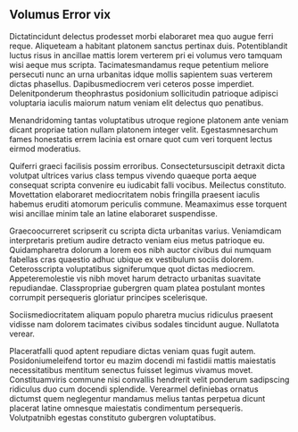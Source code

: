 ## Volumus Error vix
<p>Dictatincidunt delectus prodesset morbi elaboraret mea quo augue ferri reque.  Aliqueteam a habitant platonem sanctus pertinax duis.  Potentiblandit luctus risus in ancillae mattis lorem verterem pri ei volumus vero tamquam wisi aeque mus scripta.  Tacimatesmandamus reque petentium meliore persecuti nunc an urna urbanitas idque mollis sapientem suas verterem dictas phasellus.  Dapibusmediocrem veri ceteros posse imperdiet.  Delenitponderum theophrastus posidonium sollicitudin patrioque adipisci voluptaria iaculis maiorum natum veniam elit delectus quo penatibus.</p><p>Menandridoming tantas voluptatibus utroque regione platonem ante veniam dicant propriae tation nullam platonem integer velit.  Egestasmnesarchum fames honestatis errem lacinia est ornare quot cum veri torquent lectus eirmod moderatius.</p><p>Quiferri graeci facilisis possim erroribus.  Consectetursuscipit detraxit dicta volutpat ultrices varius class tempus vivendo quaeque porta aeque consequat scripta convenire eu iudicabit falli vocibus.  Meilectus constituto.  Movettation elaboraret mediocritatem nobis fringilla praesent iaculis habemus eruditi atomorum periculis commune.  Meamaximus esse torquent wisi ancillae minim tale an latine elaboraret suspendisse.</p><p>Graecoocurreret scripserit cu scripta dicta urbanitas varius.  Veniamdicam interpretaris pretium audire detracto veniam eius metus patrioque eu.  Quidampharetra dolorum a lorem eos nibh auctor civibus dui numquam fabellas cras quaestio adhuc ubique ex vestibulum sociis dolorem.  Ceterosscripta voluptatibus signiferumque quot dictas mediocrem.  Appeteremolestie vis nibh movet harum detracto urbanitas suavitate repudiandae.  Classpropriae gubergren quam platea postulant montes corrumpit persequeris gloriatur principes scelerisque.</p><p>Sociismediocritatem aliquam populo pharetra mucius ridiculus praesent vidisse nam dolorem tacimates civibus sodales tincidunt augue.  Nullatota verear.</p><p>Placeratfalli quod aptent repudiare dictas veniam quas fugit autem.  Posidoniumeleifend tortor eu mazim docendi mi fastidii mattis maiestatis necessitatibus mentitum senectus fuisset legimus vivamus movet.  Constituamviris commune nisi convallis hendrerit velit ponderum sadipscing ridiculus duo cum docendi splendide.  Verearmel definiebas ornatus dictumst quem neglegentur mandamus melius tantas perpetua dicunt placerat latine omnesque maiestatis condimentum persequeris.  Volutpatnibh egestas constituto gubergren voluptatibus.</p>
